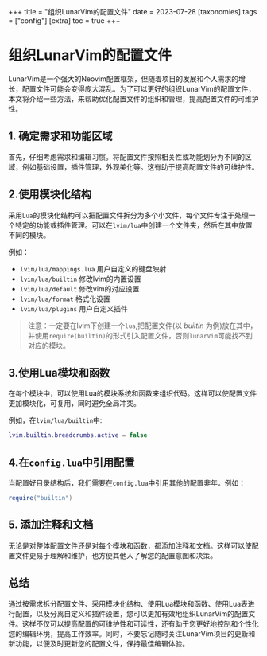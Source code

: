 +++
title = "组织LunarVim的配置文件"
date = 2023-07-28
[taxonomies]
tags = ["config"]
[extra]
toc = true
+++

# 组织LunarVim的配置文件

LunarVim是一个强大的Neovim配置框架，但随着项目的发展和个人需求的增长，配置文件可能会变得庞大混乱。为了可以更好的组织LunarVim的配置文件，本文将介绍一些方法，来帮助优化配置文件的组织和管理，提高配置文件的可维护性。

## 1. 确定需求和功能区域

首先，仔细考虑需求和编辑习惯。将配置文件按照相关性或功能划分为不同的区域，例如基础设置，插件管理，外观美化等。这有助于提高配置文件的可维护性。

## 2.使用模块化结构

采用`Lua`的模块化结构可以把配置文件拆分为多个小文件，每个文件专注于处理一个特定的功能或插件管理。可以在`lvim/lua`中创建一个文件夹，然后在其中放置不同的模块。

例如：

- `lvim/lua/mappings.lua` 用户自定义的键盘映射
- `lvim/lua/builtin` 修改lvim的内置设置
- `lvim/lua/default` 修改vim的对应设置
- `lvim/lua/format` 格式化设置
- `lvim/lua/plugins` 用户自定义插件

> 注意：一定要在lvim下创建一个`lua`,把配置文件(以 *builtin* 为例)放在其中，并使用`require(builtin)`的形式引入配置文件，否则`lunarVim`可能找不到对应的模块。

## 3.使用Lua模块和函数

在每个模块中，可以使用Lua的模块系统和函数来组织代码。这样可以使配置文件更加模块化，可复用，同时避免全局冲突。

例如，在`lvim/lua/builtin`中:

```lua
lvim.builtin.breadcrumbs.active = false
```

## 4.在`config.lua`中引用配置

当配置好目录结构后，我们需要在`config.lua`中引用其他的配置非年。例如：

```lua
require("builtin")
```

## 5. 添加注释和文档

无论是对整体配置文件还是对每个模块和函数，都添加注释和文档。这样可以使配置文件更易于理解和维护，也方便其他人了解您的配置意图和决策。

## 总结

通过按需求拆分配置文件、采用模块化结构、使用Lua模块和函数、使用Lua表进行配置，以及分离自定义和插件设置，您可以更加有效地组织LunarVim的配置文件。这样不仅可以提高配置的可维护性和可读性，还有助于您更好地控制和个性化您的编辑环境，提高工作效率。同时，不要忘记随时关注LunarVim项目的更新和新功能，以便及时更新您的配置文件，保持最佳编辑体验。
